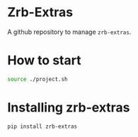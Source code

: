 # Zrb-Extras

A github repository to manage `zrb-extras`.

# How to start

```bash
source ./project.sh
```


# Installing zrb-extras

```bash
pip install zrb-extras
```